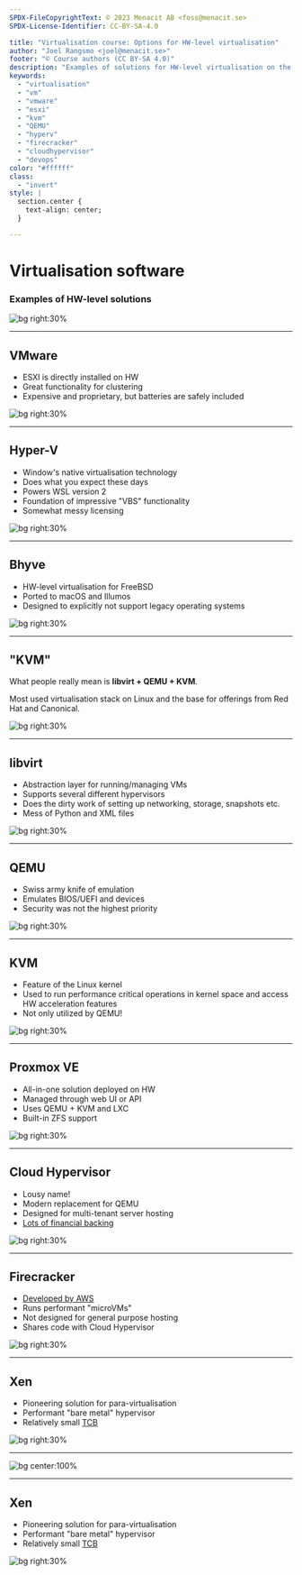 ```yaml
---
SPDX-FileCopyrightText: © 2023 Menacit AB <foss@menacit.se>
SPDX-License-Identifier: CC-BY-SA-4.0

title: "Virtualisation course: Options for HW-level virtualisation"
author: "Joel Rangsmo <joel@menacit.se>"
footer: "© Course authors (CC BY-SA 4.0)"
description: "Examples of solutions for HW-level virtualisation on the market"
keywords:
  - "virtualisation"
  - "vm"
  - "vmware"
  - "esxi"
  - "kvm"
  - "QEMU"
  - "hyperv"
  - "firecracker"
  - "cloudhypervisor"
  - "devops"
color: "#ffffff"
class:
  - "invert"
style: |
  section.center {
    text-align: center;
  }

---
```

<!-- _footer: "%ATTRIBUTION_PREFIX% ETC Project (CC0 1.0)" -->
# Virtualisation software
### Examples of HW-level solutions

![bg right:30%](images/10-computer_man.jpg)

<!--
- So far everything we've covered applies more or less to both HW-level and OS-level virtualisation

- We've been quite soft and general, this section will be more technical

- Remind students to ask questions if things are unclear
-->

---
<!-- _footer: "%ATTRIBUTION_PREFIX% Martin Fisch (CC BY 2.0)" -->
## VMware
- ESXI is directly installed on HW
- Great functionality for clustering
- Expensive and proprietary, but batteries are safely included

![bg right:30%](images/10-bees.jpg)

<!--
- ESXI is installed on HW just like you would a Linux distribution

- Hypervisor cluster is controlled by vCenter

- Live migration, vSwitch and vSAN makes setting up highly availble hypervisor clusters easy

- Decent choice for SMBs with limited IT staff and high availability requirements

- "No one ever got fired for buying VMware"
-->

---
<!-- _footer: "%ATTRIBUTION_PREFIX% Daniel Oliva Barbero (CC BY 2.0)" -->
## Hyper-V
- Window's native virtualisation technology
- Does what you expect these days
- Powers WSL version 2
- Foundation of impressive "VBS" functionality
- Somewhat messy licensing

![bg right:30%](images/10-vapor_windows.jpg)

<!--
- Built in to Windows

- VM manager (similar to Virtualbox) can be activated as a Windows feature

- Requires Windows 10 Pro/Enterprise or Windows 11 Pro. Included in Windows Server, but you often
need to pay per VMs and/or CPU cores. It's boring.

- Was quite late to enter the game and even later to become a competitive option, but works alright
for both Windows and Linux guests these days

- WSL == Windows Subsystem For Linux, ability to run Linux distros in highly integrated VMs

- Clarify that this applies to WSL version 2, not WSL version 1 which is OS-level virtualisation

- VBS == Virtualisation Based Security, examples are Cred Guard, Drive Guard and old Edge sandbox

- VBS uses security properties provided by virtualisation and related HW features without running
traditional OSes in VMs
-->

---
<!-- _footer: "%ATTRIBUTION_PREFIX% Fandrey (CC BY 2.0)" -->
## Bhyve
- HW-level virtualisation for FreeBSD
- Ported to macOS and Illumos
- Designed to explicitly not support legacy operating systems

![bg right:30%](images/10-beastie.jpg)

<!--
- Mostly anecdotal, bring this up as we've previously talked about jails

- FreeBSD is not so widely used these days, but probably lots of users on the Mac port as it is/was
used for Docker on Mac OS

- By not supporting legacy OSes, less code/complexity is required.

- Less code == less risk for bugs and easier to audit/maintain/change
-->

---
<!-- _footer: "%ATTRIBUTION_PREFIX% Maja Dumat (CC BY 2.0)" -->
## "KVM"
What people really mean is
**libvirt + QEMU + KVM**.  
  
Most used virtualisation stack on Linux and the base for offerings from Red Hat and Canonical.

![bg right:30%](images/10-tunnel.jpg)

<!--
- People use the term KVM incorrectly

- Several different software components make up what people refer to

- For a long while this was the most common solution for virtualisation on Linux servers

- Red Hat makes RHEL (which Centos/Alma Linux/Rocky Linux is based on) and sponsors Fedora

- Canonical makes Ubuntu

Segue: Let's break these components down and see what purpose they serve
-->

---
<!-- _footer: "%ATTRIBUTION_PREFIX% Pedro Ribeiro Simões (CC BY 2.0)" -->
## libvirt
- Abstraction layer for running/managing VMs
- Supports several different hypervisors
- Does the dirty work of setting up networking, storage, snapshots etc.
- Mess of Python and XML files

![bg right:30%](images/10-cables.jpg)

<!--
- If you have used virt-manager or virsh, you've used libvirt

- Most often a client (such as virsh) talks to libvirtd running as a system service

- Handles a lot of the Grunt work, configures routing/NAT rules etc.

- The project shows it's age
-->

---
<!-- _footer: "%ATTRIBUTION_PREFIX% Martin Fisch (CC BY 2.0)" -->
## QEMU
- Swiss army knife of emulation
- Emulates BIOS/UEFI and devices
- Security was not the highest priority

![bg right:30%](images/10-mountains.jpg)

<!--
- QEMU is very flexible, it can emulate obscure CPU architectures and ancient floppy devices

- Most OSes expect a BIOS, hardware devices, etc: QEMU emulates several kinds of these depending
on the OS's needs.

- QEMU's primary goal (at least initially) was to be a somewhat fast and very flexible solution
for emulation. These days, it's primarily used to run server VMs in data centers which is quite
far from this initial goal.

- It's a bit like the "Good/Cheap/Fast"-rule, you need lots of code to implement all these
features and options - lots of code means high risk for bugs, worst case security vulnerabilities

- A great example is the "Venom" VM escape vuln (https://en.wikipedia.org/wiki/VENOM), which
affected code used to emulate a floppy device which was enabled in most (every?) guest. Most users
in the current century probably never needed this feature, but it still was available.
-->

---
<!-- _footer: "%ATTRIBUTION_PREFIX% Aka Tman (CC BY 2.0)" -->
## KVM
- Feature of the Linux kernel
- Used to run performance critical operations in kernel space and access HW acceleration features
- Not only utilized by QEMU!

![bg right:30%](images/10-mosaic.jpg)

<!--
- What makes QEMU become fast and usable, fully emulating a CPU and RAM is very slow

- Not only used by QEMU, as we are about to see

Segue: Before we get into other users of KVM, there is a project that only use two of the
components (not libvirt)
-->

---
<!-- _footer: "%ATTRIBUTION_PREFIX% Masahiko Ohkubo (CC BY 2.0)" -->
## Proxmox VE
- All-in-one solution deployed on HW
- Managed through web UI or API
- Uses QEMU + KVM and LXC
- Built-in ZFS support

![bg right:30%](images/10-ascii_x.jpg)

<!--
- Makes use of QEMU and KVM, but not libvirt as it is a bit of a mess

- Basically same installation procedure as for ESXI

- Supports automation through API: Terraform and Ansible can use this

- Besides HW-level VMs it can run lightweight OS-level using LXC, more about that later

- Includes out-of-the-box support for ZFS, which provides great software RAID, snapshots and
data corruption detection among other things

- Supports many of the same clustering features as VMware ESXI, but not nearly as polished

- Great for a similar usecases as ESXI, also for home labs - it's FOSS!
-->

---
<!-- _footer: "%ATTRIBUTION_PREFIX% Edd Thomas (CC BY 2.0)" -->
## Cloud Hypervisor
- Lousy name!
- Modern replacement for QEMU
- Designed for multi-tenant server hosting
- [Lots of financial backing](https://www.cloudhypervisor.org/#Get%20Involved)

![bg right:30%](images/10-nixie_tube.jpg)

<!--
- Initially developed by Intel, but know governed by the Linux Foundation

- Main focus is not to run everything like QEMU, but run modern server OSes

- Supports Linux and since somewhat recently the latest Windows Server

- Priorities are security and performance, not flexibility

- Development is sponsored by several (and in some cases competing companies), such as Intel, ARM,
AMD, Microsoft, ByteDance (developers of Tiktok) and Alibaba (probably largest non-US cloud)

- Uses KVM on Linux to make things fast!

- Will likely be a reasonable replacement for libvirt + QEMU for most users soon

Segue: Another user of KVM is Firecracker
-->

---
<!-- _footer: "%ATTRIBUTION_PREFIX% Martin Fisch (CC BY 2.0)" -->
## Firecracker
- [Developed by AWS](https://firecracker-microvm.github.io/#faq)
- Runs performant "microVMs"
- Not designed for general purpose hosting
- Shares code with Cloud Hypervisor

![bg right:30%](images/10-fire.jpg)

<!--
- Firecracker isn't built to run general purpose server operating systems/workloads

- Initially developed for Amazon's FaaS Lambda

- Wanted the speed and low overhead of OS-level virtualisation but security of HW-level

- Both Firecracker and Cloud Hypervisor are written in Rust, which is a language that help
developers make safer and more performant applications. A lot of the low-level code in these
projects share code, resulting in that they make each other better
-->

---
<!-- _footer: "%ATTRIBUTION_PREFIX% Lars Juhl Jensen (CC BY 2.0)" -->
## Xen
- Pioneering solution for para-virtualisation
- Performant "bare metal" hypervisor
- Relatively small [TCB](https://en.wikipedia.org/wiki/Trusted_computing_base)

![bg right:30%](images/10-panda.jpg)

<!--
- Originally a research project, released as FOSS in 2003
- High performance with focus on para-virtualisation (more about that later in the course)
- Served as the base for AWS instances (now days they seem to use KVM more and more)

Segue: Xen has an interesting design and is quite different from QEMU + KVM....
-->

---
<!-- _footer: "%ATTRIBUTION_PREFIX% Scsami (CC0 1.0)" -->
![bg center:100%](images/10-hypervisor_types.jpg)

<!--
- https://en.wikipedia.org/wiki/Hypervisor#Classification

- https://wiki.xenproject.org/wiki/Xen_Project_Beginners_Guide

- TODO: Add better speaker notes for this somewhat complicated topic
-->

---
<!-- _footer: "%ATTRIBUTION_PREFIX% Lars Juhl Jensen (CC BY 2.0)" -->
## Xen
- Pioneering solution for para-virtualisation
- Performant "bare metal" hypervisor
- Relatively small [TCB](https://en.wikipedia.org/wiki/Trusted_computing_base)

![bg right:30%](images/10-panda.jpg)

<!--
- TCB == Trusted Computing Base, HW and SW that if compromised could affect the overall security
of a system. Kernel level software, such as drivers, and components with firmware often have more
or less unrestricted access to memory, so a compromise of them could allow an attacker to gain
full control of all software running on the machine

- Having a small TCB is desirable as less code is easier to test and audit for security issues

- As Xen acts as a thin layer and lots of functionality normally associated with a virtual machine
manager is delegated to dom0 (the privileged VM used to manage the system and other VMs), Xen has
a relatively small TCB

- If you wanna try it out, the easiest way is probably to install XCP-NG (https://xcp-ng.org/)

Segue: Due to these properties, Xen was chosen as the virtualisation technology for Qubes OS...
-->
